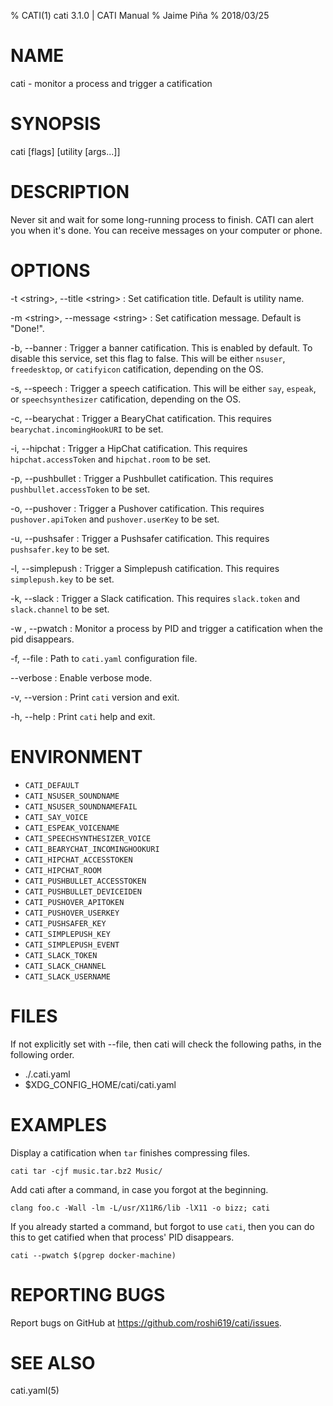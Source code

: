 % CATI(1) cati 3.1.0 | CATI Manual
% Jaime Piña
% 2018/03/25

#  NAME

cati - monitor a process and trigger a catification

# SYNOPSIS

cati [flags] [utility [args...]]

# DESCRIPTION

Never sit and wait for some long-running process to finish. CATI can alert you
when it's done. You can receive messages on your computer or phone.

# OPTIONS

-t \<string\>, \--title \<string\>
: Set catification title. Default is utility name.

-m \<string\>, \--message \<string\>
: Set catification message. Default is "Done!".

-b, \--banner
: Trigger a banner catification. This is enabled by default. To disable this
  service, set this flag to false. This will be either `nsuser`, `freedesktop`,
  or `catifyicon` catification, depending on the OS.

-s, \--speech
: Trigger a speech catification. This will be either `say`, `espeak`, or
  `speechsynthesizer` catification, depending on the OS.

-c, \--bearychat
: Trigger a BearyChat catification. This requires `bearychat.incomingHookURI` to
  be set.

-i, \--hipchat
: Trigger a HipChat catification. This requires `hipchat.accessToken` and
  `hipchat.room` to be set.

-p, \--pushbullet
: Trigger a Pushbullet catification. This requires `pushbullet.accessToken` to
  be set.

-o, \--pushover
: Trigger a Pushover catification. This requires `pushover.apiToken` and
  `pushover.userKey` to be set.

-u, \--pushsafer
: Trigger a Pushsafer catification. This requires `pushsafer.key` to be set.

-l, \--simplepush
: Trigger a Simplepush catification. This requires `simplepush.key` to be set.

-k, \--slack
: Trigger a Slack catification. This requires `slack.token` and `slack.channel`
  to be set.

-w <pid>, \--pwatch <pid>
: Monitor a process by PID and trigger a catification when the pid disappears.

-f, \--file
: Path to `cati.yaml` configuration file.

\--verbose
: Enable verbose mode.

-v, \--version
: Print `cati` version and exit.

-h, \--help
: Print `cati` help and exit.

# ENVIRONMENT

* `CATI_DEFAULT`
* `CATI_NSUSER_SOUNDNAME`
* `CATI_NSUSER_SOUNDNAMEFAIL`
* `CATI_SAY_VOICE`
* `CATI_ESPEAK_VOICENAME`
* `CATI_SPEECHSYNTHESIZER_VOICE`
* `CATI_BEARYCHAT_INCOMINGHOOKURI`
* `CATI_HIPCHAT_ACCESSTOKEN`
* `CATI_HIPCHAT_ROOM`
* `CATI_PUSHBULLET_ACCESSTOKEN`
* `CATI_PUSHBULLET_DEVICEIDEN`
* `CATI_PUSHOVER_APITOKEN`
* `CATI_PUSHOVER_USERKEY`
* `CATI_PUSHSAFER_KEY`
* `CATI_SIMPLEPUSH_KEY`
* `CATI_SIMPLEPUSH_EVENT`
* `CATI_SLACK_TOKEN`
* `CATI_SLACK_CHANNEL`
* `CATI_SLACK_USERNAME`


# FILES

If not explicitly set with \--file, then cati will check the following paths,
in the following order.

* ./.cati.yaml
* $XDG_CONFIG_HOME/cati/cati.yaml

# EXAMPLES

Display a catification when `tar` finishes compressing files.

    cati tar -cjf music.tar.bz2 Music/

Add cati after a command, in case you forgot at the beginning.

    clang foo.c -Wall -lm -L/usr/X11R6/lib -lX11 -o bizz; cati

If you already started a command, but forgot to use `cati`, then you can do
this to get catified when that process' PID disappears.

    cati --pwatch $(pgrep docker-machine)

# REPORTING BUGS

Report bugs on GitHub at https://github.com/roshi619/cati/issues.

# SEE ALSO

cati.yaml(5)
